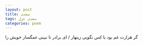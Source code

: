 ```yaml
---
layout: post
title: سعدی
tags: سعدی غزل
categories: poem
---
```


گر هزارت غم بود با کس نگویی زینهار / ای برادر تا نبینی غمگسار خویش را
